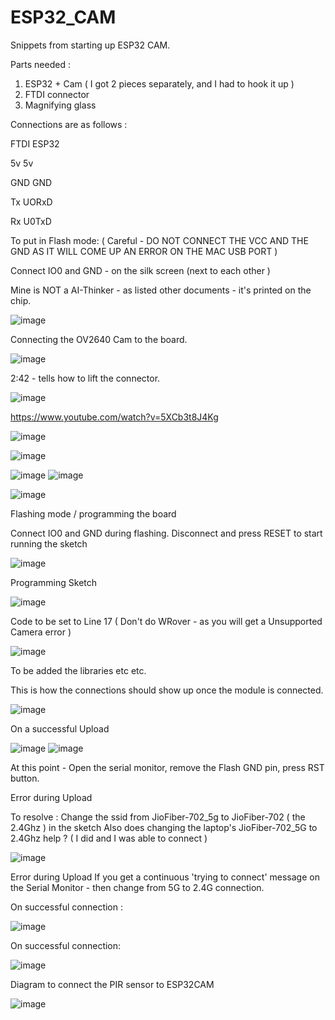 # ESP32_CAM
Snippets from starting up ESP32 CAM. 

Parts needed :

1. ESP32 + Cam  ( I got 2 pieces separately, and I had to hook it up )
2. FTDI connector
3. Magnifying glass 

Connections are as follows : 

FTDI    ESP32

 5v        5v
 
 GND       GND
 
 Tx        UORxD
 
 Rx        U0TxD

To put in Flash mode: ( Careful - DO NOT CONNECT THE VCC AND THE GND AS IT WILL COME UP AN ERROR ON THE MAC USB PORT )

Connect IO0 and GND - on the silk screen (next to each other ) 

Mine is NOT a AI-Thinker - as listed other documents - it's printed on the chip.

![image](https://user-images.githubusercontent.com/14288989/133599732-61434002-5f70-427c-95b9-61a043aa9bf2.png)


Connecting the OV2640 Cam to the board.

![image](https://user-images.githubusercontent.com/14288989/133601044-65aef107-2eba-4168-bdfd-402c56ad121c.png)

2:42 - tells how to lift the connector.

![image](https://user-images.githubusercontent.com/14288989/133601171-6410c6a1-3197-47d4-89e6-f5a49b4be11b.png)

https://www.youtube.com/watch?v=5XCb3t8J4Kg

![image](https://user-images.githubusercontent.com/14288989/133598895-ceae517a-40ea-4b57-8def-ae37d618876f.png)



![image](https://user-images.githubusercontent.com/14288989/133598973-7c7e27a0-d585-40b1-b855-559185748d6e.png)

![image](https://user-images.githubusercontent.com/14288989/133601776-66c20307-e6f1-4baa-8e52-c331e9c62243.png)
![image](https://user-images.githubusercontent.com/14288989/133601882-2266dc5e-b101-47a1-ba22-8f66cb4d2b87.png)


![image](https://user-images.githubusercontent.com/14288989/133601726-52ca9f57-e4c5-4370-8757-00a6dd7d3dc6.png)


Flashing mode / programming the board 

Connect IO0 and GND during flashing. Disconnect and press RESET to start running the sketch

![image](https://user-images.githubusercontent.com/14288989/133602185-9d12e5b9-26a9-4043-8719-178b87500c1a.png)


Programming Sketch

![image](https://user-images.githubusercontent.com/14288989/133602926-d5138ceb-1a7c-4c8b-9b3d-e07ea796dbdb.png)

Code to be set to Line 17 ( Don't do WRover - as you will get a Unsupported Camera error )


![image](https://user-images.githubusercontent.com/14288989/133603149-1c4ea3bc-9368-4bcf-a05c-76f0bea91300.png)

 To be added the libraries etc etc.
 
 
This is how the connections should show up once the module is connected.

![image](https://user-images.githubusercontent.com/14288989/133604506-83382af6-aa6e-47eb-9073-24f94e567f5f.png)

On a successful Upload

![image](https://user-images.githubusercontent.com/14288989/133604890-a54f889d-0ce9-4ee8-afdf-5d30db01f36f.png)
![image](https://user-images.githubusercontent.com/14288989/133605047-be073ac9-8f0f-4a59-9a89-d889a2106eb2.png)

At this point - Open the serial monitor, remove the Flash GND pin, press RST button.

Error during Upload

To resolve :
Change the ssid from JioFiber-702_5g to JioFiber-702 ( the 2.4Ghz ) in the sketch
Also does changing the laptop's JioFiber-702_5G to 2.4Ghz help ? ( I did and I was able to connect )

![image](https://user-images.githubusercontent.com/14288989/133605205-96f43a14-d824-4ad0-bf8f-42cf24baef36.png)



Error during Upload
If you get a continuous 'trying to connect' message on the Serial Monitor - then change from 5G to 2.4G connection.

On successful connection :

![image](https://user-images.githubusercontent.com/14288989/133606462-bd39cad5-7fab-455f-b01e-79ed44366e3e.png)

On successful connection:

![image](https://user-images.githubusercontent.com/14288989/133645434-20a32ef8-3569-4760-b350-24242ba9437a.png)


Diagram to connect the PIR sensor to ESP32CAM

![image](https://user-images.githubusercontent.com/14288989/133751199-4e153c66-ac79-4a4e-a370-deb6287457eb.png)
